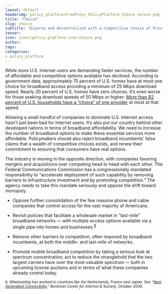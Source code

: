 ```yaml
---
layout: default
headerimg: policy_platform/FreePress_PolicyPlatform_Choice_notext.png
title: "Choice"
slug: choice
subtitle: "Diverse and Decentralized with a Competitive Choice of Providers"
teaser:
icon: icons/policy-platform-icon-choice.png
author:
tags:
categories:
- policy_platform
---
```

While more U.S. Internet users are demanding faster services, the number of affordable and competitive options available has declined. According to government data, approximately 75 percent of U.S. homes have at most one choice for broadband access providing a minimum of 25 Mbps download speed. Nearly 20 percent of U.S. homes have zero choices. It’s even worse for those seeking download speeds of 50 Mbps or higher: [More than 82 percent of U.S. households have a “choice” of one provider](https://www.fcc.gov/document/chairman-remarks-facts-and-future-broadband-competition) at most at that speed.

Allowing a small handful of companies to dominate U.S. Internet access hasn’t just been bad for Internet users. It’s also put our country behind other developed nations in terms of broadband affordability. We need to increase the number of broadband options to make these essential services more affordable. Policymakers should also reject broadband incumbents’ false claims that a wealth of competitive choices exists, and renew their commitment to ensuring that consumers have real options.

The industry is moving in the opposite direction, with companies favoring mergers and acquisitions over competing head to head with each other. The Federal Communications Commission has a congressionally mandated responsibility to “accelerate deployment of such capability by removing barriers to infrastructure investment and by promoting competition.” The agency needs to take this mandate seriously and oppose the drift toward monopoly.  

 * Oppose further consolidation of the few massive phone and cable companies that control access for the vast majority of Americans.

 * Revisit policies that facilitate a wholesale market in “last-mile” broadband networks &mdash; with multiple access options available via a single pipe into homes and businesses.<sup>[6](#6)<sup>

 * Remove other barriers to competition, often imposed by broadband incumbents, at both the middle- and last-mile of networks.

 * Promote mobile broadband competition by taking a serious look at spectrum concentration; act to reduce the stranglehold that the two largest carriers have over the most valuable spectrum &mdash; both in upcoming license auctions and in terms of what these companies already control today.  

<sub><a name="6">6</a>. *Wholesaling has worked in countries like the Netherlands, France and Japan. See “[Next Generation Connectivity](https://transition.fcc.gov/stage/pdf/Berkman_Center_Broadband_Study_13Oct09.pdf),” Berkman Center for Internet & Society, October 2009*.</sub>
